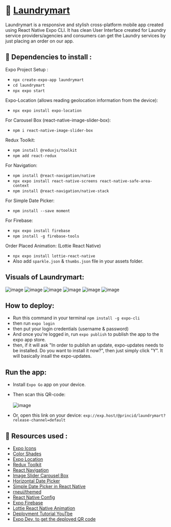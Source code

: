 # 👔 [Laundrymart](https://expo.dev/@princid/laundrymart)
Laundrymart is a responsive and stylish cross-platform mobile app created using React Native Expo CLI. It has clean User Interface created for Laundry service providers/agencies and consumers can get the Laundry services by just placing an order on our app.

## 🔰 Dependencies to install :
Expo Project Setup :
- `npx create-expo-app laundrymart`
- `cd laundrymart`
- `npx expo start`

Expo-Location (allows reading geolocation information from the device):
- `npx expo install expo-location`

For Carousel Box (react-native-image-slider-box):
- `npm i react-native-image-slider-box`

Redux Toolkit:
- `npm install @reduxjs/toolkit`
- `npm add react-redux`

For Navigation:
- `npm install @react-navigation/native`
- `npx expo install react-native-screens react-native-safe-area-context`
- `npm install @react-navigation/native-stack`

For Simple Date Picker:
- `npm install --save moment`

For Firebase:
- `npx expo install firebase`
- `npm install -g firebase-tools`

Order Placed Animation: (Lottie React Native)
- `npx expo install lottie-react-native`
- Also add `sparkle.json` & `thumbs.json` file in your assets folder.


## Visuals of Laundrymart:
![image](https://github.com/princid/Laundrymart/assets/90444477/1b4912df-b4fa-4271-9843-c8c6e7ea6d9f)
![image](https://github.com/princid/Laundrymart/assets/90444477/83dbb096-0e89-4c50-989b-e08c73f17d3f)
![image](https://github.com/princid/Laundrymart/assets/90444477/61a9e1a4-fe09-476b-be0d-0ce0e5c9d8ce)
![image](https://github.com/princid/Laundrymart/assets/90444477/931d6106-5a4f-46e4-9b6c-43048ad0b501)
![image](https://github.com/princid/Laundrymart/assets/90444477/8a2bc7a9-e24a-4ea4-ae23-e078b9548e4e)
![image](https://github.com/princid/Laundrymart/assets/90444477/6b0b71fa-f446-4b34-8992-4f1c81905e7f)



## How to deploy:
- Run this command in your terminal `npm install -g expo-cli`
- then run `expo login`
- then put your login credentials (username & password)
- And once you're logged in, run `expo publish` to publish the app to the expo app store.
- then, if it will ask "In order to publish an update, expo-updates needs to be installed. Do you want to install it now?", then just simply click "Y". It will basically insall the expo-updates.

## Run the app:
- Install `Expo Go` app on your device.
- Then scan this QR-code: <br><br>
 ![image](https://github.com/princid/Laundrymart/assets/90444477/e839a37a-0a90-4140-8dd3-e22643807d24) <br>
 
- Or, open this link on your device: `exp://exp.host/@princid/laundrymart?release-channel=default`

## 🚀 Resources used :
- [Expo Icons](https://icons.expo.fyi/)
- [Color Shades](https://htmlcolorcodes.com/color-picker/)
- [Expo Location](https://docs.expo.dev/versions/latest/sdk/location/)
- [Redux Toolkit](https://redux-toolkit.js.org/introduction/getting-started)
- [React Navigation](https://reactnavigation.org/docs/getting-started)
- [Image Slider Carousel Box](https://www.npmjs.com/package/react-native-image-slider-box)
- [Horizontal Date Picker](https://github.com/AwrminKhodaei/react-native-horizontal-datepicker)
- [Simple Date Picker in React Native](https://dev.to/kharioki/horizontal-calendar-a-simple-date-picker-for-react-native-4h2)
- [rneui/themed](https://www.npmjs.com/package/@rneui/themed)
- [React Native Config](https://www.npmjs.com/package/react-native-config)
- [Expo Firebase](https://docs.expo.dev/guides/using-firebase/)
- [Lottie React Native Animation](https://docs.expo.dev/versions/latest/sdk/lottie/)
- [Deployment Tutorial YouTbe](https://youtu.be/ByqYR1IwYKY)
- [Expo Dev, to get the deployed QR code](https://expo.dev/)

